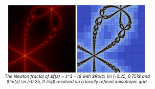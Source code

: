 <p align = "center">
    <img src = "./newton_fractal_on_aniso_mesh.png" alt = "A Newton fractal on the left and the corresponding anisotropic mesh on the right." width = "90%"/><br>
    <i>The Newton fractal of $f(z) = z^3 - 1$ with $Re(z) \in [-0.25, 0.75]$ and $Im(z) \in [-0.25, 0.75]$ resolved on a locally refined anisotropic grid.</i>
</p>

